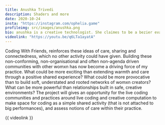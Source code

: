 ```yaml
---
title: Anushka Trivedi
description: Shaders and more
date: 2020-10-24
insta: "https://instagram.com/ophelia.game"
profileimg: src/images/anushka.png
bio: anushka is a creative technologist. She claimes to be a bezier evangelist and has made some amazing experiments with shaders, text and code.
videolink: "https://youtu.be/q6LTa1ayatA"
---
```

Coding With Friends, reinforces these ideas of care, sharing and connectedness, which no other activity could have given. Building these non-conforming, non-organisational and often non-agenda driven communities with other womxn has now become a driving force of my practice. What could be more exciting than extending warmth and care through a positive shared experience? What could be more provocative than to build soft, understated and rooted networks of womxn creators? What can be more powerful than relationships built in safe, creative environments? 
The project will gives an opportunity for the live coding communities and practices around live coding and creative computation to make space for coding as a simple shared activity (that is not attached to big performances), and assess notions of care within their practice. 

{{ videolink }}
